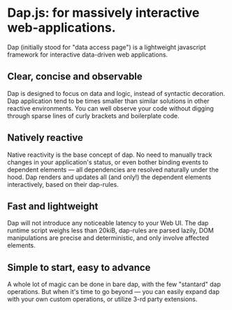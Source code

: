 # Dap.js: for massively interactive web-applications.

Dap (initially stood for "data access page") is a lightweight javascript framework for interactive data-driven web applications.

## Clear, concise and observable
Dap is designed to focus on data and logic, instead of syntactic decoration. Dap application tend to be times smaller than similar solutions in other reactive environments. You can well observe your code without digging through sparse lines of curly brackets and boilerplate code.

## Natively reactive
Native reactivity is the base concept of dap. No need to manually track changes in your application's status, or even bother binding events to dependent elements — all dependencies are resolved naturally under the hood. Dap renders and updates all (and only!) the dependent elements interactively, based on their dap-rules.

## Fast and lightweight
Dap will not introduce any noticeable latency to your Web UI. The dap runtime script weighs less than 20kiB, dap-rules are parsed lazily, DOM manipulations are precise and deterministic, and only involve affected elements.

## Simple to start, easy to advance
A whole lot of magic can be done in bare dap, with the few "stantard" dap operations. But when it's time to go beyond — you can easily expand dap with your own custom operations, or utilize 3-rd party extensions.
